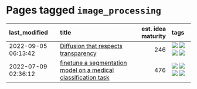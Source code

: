 # Pages tagged `image_processing`

|last_modified|title|est. idea maturity|tags
|:---|:---|---:|:---|
|2022-09-05 06:13:42|[Diffusion that respects transparency](../diffusion-that-respects-transparency.md)|246|[![](https://img.shields.io/badge/tag-completed-12f6d5)](../tags/completed.md) [![](https://img.shields.io/badge/tag-diffusion-3b18a)](../tags/diffusion.md) [![](https://img.shields.io/badge/tag-image_processing-dad82b)](../tags/image_processing.md) [![](https://img.shields.io/badge/tag-transparency-957448)](../tags/transparency.md)|
|2022-07-09 02:36:12|[finetune a segmentation model on a medical classification task](../finetune_a_segmentation_model_on_a_medical_classification_task.md)|476|[![](https://img.shields.io/badge/tag-experimental-aa21fc)](../tags/experimental.md) [![](https://img.shields.io/badge/tag-image_processing-dad82b)](../tags/image_processing.md) [![](https://img.shields.io/badge/tag-medical_image_analysis-35d420)](../tags/medical_image_analysis.md) [![](https://img.shields.io/badge/tag-tooling-1043a5)](../tags/tooling.md)|